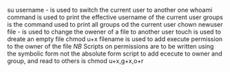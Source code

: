 su username - is used to switch the current user to another one
whoami command is used to print the effective username of the current user
groups is the command used to print all groups od the current user
chown newuser file - is used to change the owener of a file to another user
touch is used to dreate an empty file
chmod u+x filename is used to add execute permission to the owner of the file
*NB* Scripts on permissions are to be written using the symbolic form not the absolute form
script to add ececute to owner and group, and read to others is chmod u+x,g+x,o+r
